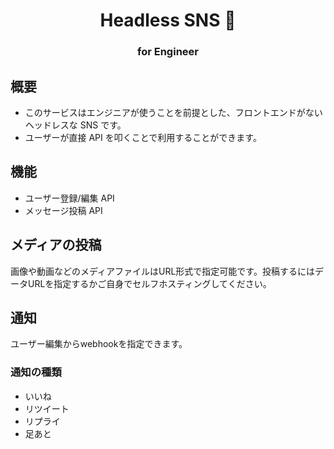 <h1 align="center">
    Headless SNS 👻 
</h1>
<h3 align="center">for Engineer</h3>

## 概要

- このサービスはエンジニアが使うことを前提とした、フロントエンドがないヘッドレスな SNS です。
- ユーザーが直接 API を叩くことで利用することができます。

## 機能

- ユーザー登録/編集 API
- メッセージ投稿 API

## メディアの投稿
画像や動画などのメディアファイルはURL形式で指定可能です。投稿するにはデータURLを指定するかご自身でセルフホスティングしてください。

## 通知
ユーザー編集からwebhookを指定できます。

### 通知の種類
- いいね
- リツイート
- リプライ
- 足あと

